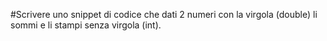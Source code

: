 #Scrivere uno snippet di codice che dati 2 numeri 
con la virgola (double) li sommi e li stampi senza virgola (int).